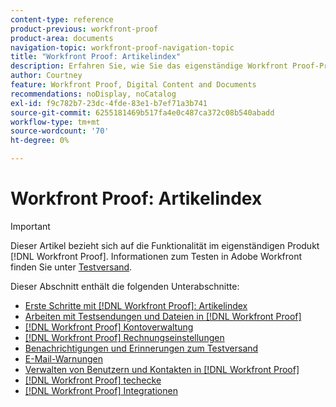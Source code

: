 ```yaml
---
content-type: reference
product-previous: workfront-proof
product-area: documents
navigation-topic: workfront-proof-navigation-topic
title: "Workfront Proof: Artikelindex"
description: Erfahren Sie, wie Sie das eigenständige Workfront Proof-Produkt verwenden.
author: Courtney
feature: Workfront Proof, Digital Content and Documents
recommendations: noDisplay, noCatalog
exl-id: f9c782b7-23dc-4fde-83e1-b7ef71a3b741
source-git-commit: 6255181469b517fa4e0c487ca372c08b540abadd
workflow-type: tm+mt
source-wordcount: '70'
ht-degree: 0%

---
```


# Workfront Proof: Artikelindex

<!-- Audited: 12/2023 -->

>[!IMPORTANT]
>
>Dieser Artikel bezieht sich auf die Funktionalität im eigenständigen Produkt [!DNL Workfront Proof]. Informationen zum Testen in Adobe Workfront finden Sie unter [Testversand](../review-and-approve-work/proofing/proofing.md).

Dieser Abschnitt enthält die folgenden Unterabschnitte:

* [Erste Schritte mit  [!DNL Workfront Proof]: Artikelindex](../workfront-proof/wp-getstarted/getting-started-with-workfront-proof.md)
* [Arbeiten mit Testsendungen und Dateien in [!DNL Workfront Proof]](../workfront-proof/wp-work-proofsfiles/wp-work-proofs-files.md)
* [[!DNL Workfront Proof] Kontoverwaltung](../workfront-proof/wp-acct-admin/wp-account-admin.md)
* [[!DNL Workfront Proof] Rechnungseinstellungen](../workfront-proof/wp-billingsettings/wp-billing-settings.md)
* [Benachrichtigungen und Erinnerungen zum Testversand](../workfront-proof/wp-emailsntfctns/wp-emails-and-notifications.md)
* [E-Mail-Warnungen](../workfront-proof/wp-emailsntfctns/email-alerts/email-alerts.md)
* [Verwalten von Benutzern und Kontakten in [!DNL Workfront Proof]](../workfront-proof/wp-mnguserscontacts/manage-user-contacts.md)
* [[!DNL Workfront Proof] techecke](../workfront-proof/wp-tech-corner/tech-corner.md)
* [[!DNL Workfront Proof] Integrationen](../workfront-proof/wp-integrations/wp-integrations.md)
